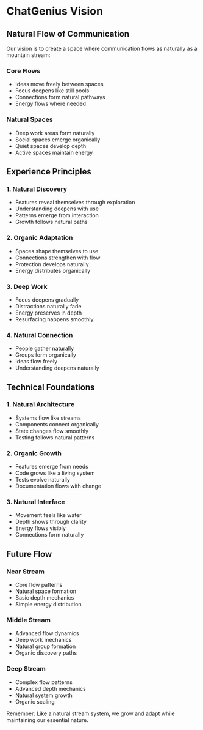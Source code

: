 # ChatGenius Vision

## Natural Flow of Communication

Our vision is to create a space where communication flows as naturally as a mountain stream:

### Core Flows
- Ideas move freely between spaces
- Focus deepens like still pools
- Connections form natural pathways
- Energy flows where needed

### Natural Spaces
- Deep work areas form naturally
- Social spaces emerge organically
- Quiet spaces develop depth
- Active spaces maintain energy

## Experience Principles

### 1. Natural Discovery
- Features reveal themselves through exploration
- Understanding deepens with use
- Patterns emerge from interaction
- Growth follows natural paths

### 2. Organic Adaptation
- Spaces shape themselves to use
- Connections strengthen with flow
- Protection develops naturally
- Energy distributes organically

### 3. Deep Work
- Focus deepens gradually
- Distractions naturally fade
- Energy preserves in depth
- Resurfacing happens smoothly

### 4. Natural Connection
- People gather naturally
- Groups form organically
- Ideas flow freely
- Understanding deepens naturally

## Technical Foundations

### 1. Natural Architecture
- Systems flow like streams
- Components connect organically
- State changes flow smoothly
- Testing follows natural patterns

### 2. Organic Growth
- Features emerge from needs
- Code grows like a living system
- Tests evolve naturally
- Documentation flows with change

### 3. Natural Interface
- Movement feels like water
- Depth shows through clarity
- Energy flows visibly
- Connections form naturally

## Future Flow

### Near Stream
- Core flow patterns
- Natural space formation
- Basic depth mechanics
- Simple energy distribution

### Middle Stream
- Advanced flow dynamics
- Deep work mechanics
- Natural group formation
- Organic discovery paths

### Deep Stream
- Complex flow patterns
- Advanced depth mechanics
- Natural system growth
- Organic scaling

Remember: Like a natural stream system, we grow and adapt while maintaining our essential nature. 